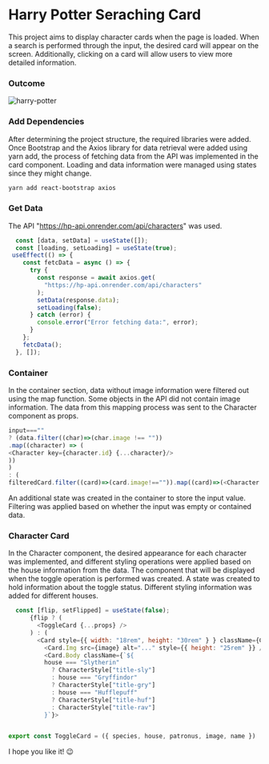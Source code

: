 # Harry Potter Seraching Card

This project aims to display character cards when the page is loaded. When a search is performed through the input, the desired card will appear on the screen. Additionally, clicking on a card will allow users to view more detailed information.
### Outcome
![harry-potter](https://github.com/vildancetin/harry-potter-card/assets/75564722/5abd4443-b2fd-4e31-b44e-5719671eb557)

### Add Dependencies
After determining the project structure, the required libraries were added. Once Bootstrap and the Axios library for data retrieval were added using yarn add, the process of fetching data from the API was implemented in the card component. Loading and data information were managed using states since they might change.
```bash
yarn add react-bootstrap axios
```
### Get Data

The API "https://hp-api.onrender.com/api/characters" was used.
```javascript
  const [data, setData] = useState([]);
  const [loading, setLoading] = useState(true);
 useEffect(() => {
    const fetcData = async () => {
      try {
        const response = await axios.get(
          "https://hp-api.onrender.com/api/characters"
        );
        setData(response.data);
        setLoading(false);
      } catch (error) {
        console.error("Error fetching data:", error);
      }
    };
    fetcData();
  }, []);

```
### Container
In the container section, data without image information were filtered out using the map function. Some objects in the API did not contain image information. The data from this mapping process was sent to the Character component as props.
```javascript
input===""
? (data.filter((char)=>(char.image !== ""))
.map((character) => (
<Character key={character.id} {...character}/>
))
)
: (
filteredCard.filter((card)=>(card.image!=="")).map((card)=>(<Character key={card.id} {...card}/>)))
```
An additional state was created in the container to store the input value. Filtering was applied based on whether the input was empty or contained data.
### Character Card
In the Character component, the desired appearance for each character was implemented, and different styling operations were applied based on the house information from the data. The component that will be displayed when the toggle operation is performed was created. A state was created to hold information about the toggle status. Different styling information was added for different houses.
```javascript
  const [flip, setFlipped] = useState(false);
      {flip ? (
        <ToggleCard {...props} />
      ) : (
        <Card style={{ width: "18rem", height: "30rem" } } className={CharacterStyle.card}>
          <Card.Img src={image} alt="..." style={{ height: "25rem" }} />
          <Card.Body className={`${
          house === "Slytherin"
            ? CharacterStyle["title-sly"]
            : house === "Gryffindor"
            ? CharacterStyle["title-gry"]
            : house === "Hufflepuff"
            ? CharacterStyle["title-huf"]
            : CharacterStyle["title-rav"]
          }`}>


export const ToggleCard = ({ species, house, patronus, image, name })
```
I hope you like it! 😉
